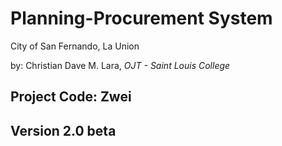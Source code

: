 # Planning-Procurement System
<p>City of San Fernando, La Union</p>
by: Christian Dave M. Lara, <i>OJT - Saint Louis College</i>

## Project Code: Zwei
## Version 2.0 beta




